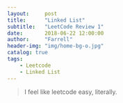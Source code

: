 ```yaml
---
layout:     post
title:      "Linked List"
subtitle:   "LeetCode Review 1"
date:       2018-06-22 12:00:00
author:     "Farrell"
header-img: "img/home-bg-o.jpg"
catalog: true
tags:
    - Leetcode
    - Linked List
---
```


> I feel like leetcode easy, literally.
